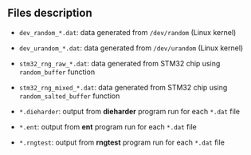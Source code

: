## Files description

- `dev_random_*.dat`: data generated from `/dev/random` (Linux kernel)

- `dev_urandom_*.dat`: data generated from `/dev/urandom` (Linux kernel)

- `stm32_rng_raw_*.dat`: data generated from STM32 chip using `random_buffer` function

- `stm32_rng_mixed_*.dat`: data generated from STM32 chip using `random_salted_buffer` function

- `*.dieharder`: output from **dieharder** program run for each `*.dat` file

- `*.ent`: output from **ent** program run for each `*.dat` file

- `*.rngtest`: output from **rngtest** program run for each `*.dat` file
